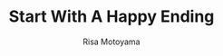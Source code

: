 --- 
slug: "start-with-a-happy-ending"
title: "Start With A Happy Ending"
publishdate: "2019-01-10"
src: "https://365manga.net/manga/start-with-a-happy-ending"
author: "Risa Motoyama"
image: "https://data.365manga.net/images/thumbnails/32509-start-with-a-happy-ending.jpg"
tags: ["Comedy","Seinen","Slice of life","Supernatural"]
chapters: ["Chapter 15.1 ","Chapter 15: The Turning Point ","Chapter 14: Endings And Beginnings ","Chapter 13: Freedom ","Chapter 12: Running From Your Dreams ","Chapter 11: Existence ","Chapter 10: Heart Of Gratitude ","Chapter 9: Material Attachments ","Chapter 8: One Small Step ","Chapter 7: Passing The Torch ","Chapter 6: Hidden Heart ","Chapter 5: The Final Destination ","Chapter 4: Learning From Mistakes ","Chapter 3: Crossing Paths ","Chapter 2: Complex ","Chapter 1: Limited Time"]
chapterlinks: ["https://365manga.net/start-with-a-happy-ending/chapter-15-1.html","https://365manga.net/start-with-a-happy-ending/chapter-15.html","https://365manga.net/start-with-a-happy-ending/chapter-14.html","https://365manga.net/start-with-a-happy-ending/chapter-13.html","https://365manga.net/start-with-a-happy-ending/chapter-12.html","https://365manga.net/start-with-a-happy-ending/chapter-11.html","https://365manga.net/start-with-a-happy-ending/chapter-10.html","https://365manga.net/start-with-a-happy-ending/chapter-9.html","https://365manga.net/start-with-a-happy-ending/chapter-8.html","https://365manga.net/start-with-a-happy-ending/chapter-7.html","https://365manga.net/start-with-a-happy-ending/chapter-6.html","https://365manga.net/start-with-a-happy-ending/chapter-5.html","https://365manga.net/start-with-a-happy-ending/chapter-4.html","https://365manga.net/start-with-a-happy-ending/chapter-3.html","https://365manga.net/start-with-a-happy-ending/chapter-2.html","https://365manga.net/start-with-a-happy-ending/chapter-1.html"]
description: "In an instant, a host of the recently deceased discover that they've been given another shot at happiness... as adorable cats! Will they make the most of their seven-day opportunity? Or will the fur fly as they struggle to figure out what life's all about?"
---